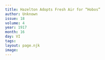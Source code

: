 ```yaml
---
title: Hazelton Adopts Fresh Air for “Hobos”
author: Unknown
issue: 18
volume: 4
year: 1917
month: 16
day: VI
tags:
layout: page.njk
image:
---
```


